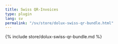 ```yaml
---
title: Swiss QR-Invoices
type: plugin
lang: sv
permalink: "/sv/store/dolux-swiss-qr-bundle.html"
---
```


{% include store/dolux-swiss-qr-bundle.md %}
